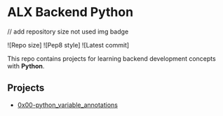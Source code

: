 # ALX Backend Python 
 // add repository size  not used img badge


![Repo size]
![Pep8 style]
![Latest commit]

This repo contains projects for learning backend development concepts with __Python__.
   ## Projects
   - [0x00-python_variable_annotations](./0x00-python_variable_annotations)
